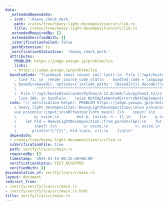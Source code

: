 ```yaml
---
data:
  _extendedDependsOn:
  - icon: ':heavy_check_mark:'
    path: crates/tree/heavy-light-decomposition/src/lib.rs
    title: crates/tree/heavy-light-decomposition/src/lib.rs
  _extendedRequiredBy: []
  _extendedVerifiedWith: []
  _isVerificationFailed: false
  _pathExtension: rs
  _verificationStatusIcon: ':heavy_check_mark:'
  attributes:
    PROBLEM: https://judge.yosupo.jp/problem/lca
    links:
    - https://judge.yosupo.jp/problem/lca
  bundledCode: "Traceback (most recent call last):\n  File \"/opt/hostedtoolcache/Python/3.12.8/x64/lib/python3.12/site-packages/onlinejudge_verify/documentation/build.py\"\
    , line 71, in _render_source_code_stat\n    bundled_code = language.bundle(stat.path,\
    \ basedir=basedir, options={'include_paths': [basedir]}).decode()\n          \
    \         ^^^^^^^^^^^^^^^^^^^^^^^^^^^^^^^^^^^^^^^^^^^^^^^^^^^^^^^^^^^^^^^^^^^^^^^^^^^^^^^^^\n\
    \  File \"/opt/hostedtoolcache/Python/3.12.8/x64/lib/python3.12/site-packages/onlinejudge_verify/languages/rust.py\"\
    , line 288, in bundle\n    raise NotImplementedError\nNotImplementedError\n"
  code: "// verification-helper: PROBLEM https://judge.yosupo.jp/problem/lca\n\nuse\
    \ heavy_light_decomposition::HeavyLightDecomposition;\nuse proconio::fastout;\n\
    use proconio::input;\n\n#[fastout]\nfn main() {\n    input! {\n        n: usize,\n\
    \        q: usize,\n        mut p: [usize; n - 1],\n    }\n    p.insert(0, !0);\n\
    \    let hld = HeavyLightDecomposition::from_parents(&p);\n    for _ in 0..q {\n\
    \        input! {\n            u: usize,\n            v: usize,\n        }\n \
    \       println!(\"{}\", hld.lca(u, v));\n    }\n}\n"
  dependsOn:
  - crates/tree/heavy-light-decomposition/src/lib.rs
  isVerificationFile: true
  path: verify/lca/src/main.rs
  requiredBy: []
  timestamp: '2025-01-15 06:25:46+00:00'
  verificationStatus: TEST_ACCEPTED
  verifiedWith: []
documentation_of: verify/lca/src/main.rs
layout: document
redirect_from:
- /verify/verify/lca/src/main.rs
- /verify/verify/lca/src/main.rs.html
title: verify/lca/src/main.rs
---
```

